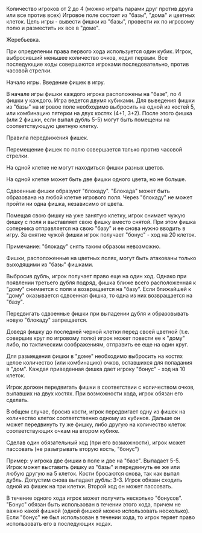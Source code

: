 Количество игроков от 2 до 4 (можно играть парами друг против друга или все против всех)
Игровое поле состоит из "базы", "дома" и цветных клеток.
Цель игры - вывести фишки из "базы", провести их по игровому полю и разместить их все в "доме".

Жеребьевка.

При определении права первого хода используется один кубик. Игрок, выбросивший меньшее количество очков, ходит первым. Все последующие ходы совершаются игроками последовательно, против часовой стрелки.

Начало игры. Введение фишек в игру.

В начале игры фишки каждого игрока расположены на "базе", по 4 фишки у каждого. Игра ведется двумя кубиками. Для выведения фишки из "базы" на игровое поле необходимо выбросить на одной из костей 5, или комбинацию пятерки на двух костях (4+1, 3+2). После этого фишка (или 2 фишки, если выпал дубль 5-5) могут быть помещены на соответствующую цветную клетку.

Правила передвижения фишек.

Перемещение фишек по полю совершается только против часовой стрелки.

На одной клетке не могут находиться фишки разных цветов.

На одной клетке может быть две фишки одного цвета, но не больше.

Сдвоенные фишки образуют "блокаду". "Блокада" может быть образована на любой клетке игрового поля. Через "блокаду" не может пройти ни одна фишка, независимо от цвета.

Помещая свою фишку на уже занятую клетку, игрок снимает чужую фишку с поля и выставляет свою фишку вместо снятой. При этом фишка соперника отправляется на свою "базу" и ее снова нужно вводить в игру. За снятие чужой фишки игрок получает "бонус" - ход на 20 клеток.

Примечание: "блокаду" снять таким образом невозможно.

Фишки, расположенные на цветных полях, могут быть атакованы только выходящими из "базы" фишками.

Выбросив дубль, игрок получает право еще на один ход. Однако при появлении третьего дубля подряд, фишка ближе всего расположенная к "дому" снимается с поля и возвращается на "базу". Если ближайшей к "дому" оказывается сдвоенная фишка, то одна из них возвращается на "базу".

Передвигать сдвоенные фишки при выпадении дубля и образовывать новую "блокаду" запрещается.

Доведя фишку до последней черной клетки перед своей цветной (т.е. совершив круг по игровому полю) игрок может повести ее к "дому" либо, по тактическим соображениям, отправить ее еще на один круг.

Для размещения фишки в "доме" необходимо выбросить на костях целое количество (или комбинацию) очков, оставшихся для попадания в "дом". Каждая приведенная фишка дает игроку "бонус" - ход на 10 клеток.

Игрок должен передвигать фишки в соответствии с количеством очков, выпавших на двух костях. При возможности хода, игрок обязан его сделать.

В общем случае, бросив кости, игрок передвигает одну из фишек на количество клеток соответственно одному из кубиков. Дальше он может передвинуть ту же фишку, либо другую на количество клеток соответствующих очкам на втором кубике.

Сделав один обязательный ход (при его возможности), игрок может пассовать (не разыгрывать вторую кость, "бонус")

Пример: у игрока две фишки в поле и две на "базе". Выпадает 5-5. Игрок может выставить фишку из "базы" и передвинуть ее же или любую другую на 5 клеток. Кости бросаются снова, так как выпал дубль. Допустим снова выпадает дубль: 3-3. Игрок обязан сходить одной из фишек на три клетки. Второй ход он может пассовать.

В течение одного хода игрок может получить несколько "бонусов". "Бонус" обязан быть использован в течении этого хода, причем не важно какой фишкой (одной фишкой можно использовать несколько). Если "бонус" не был использован в течении хода, то игрок теряет право использовать его в последующих ходах.
